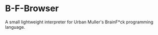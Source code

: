 B-F-Browser
===========

A small lightweight interpreter for Urban Muller's BrainF*ck programming language.
